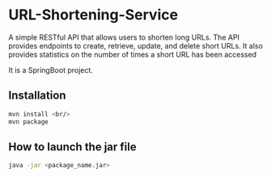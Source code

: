 # URL-Shortening-Service
A simple RESTful API that allows users to shorten long URLs. The API provides endpoints to create, retrieve, update, and delete short URLs. It also provides statistics on the number of times a short URL has been accessed

It is a SpringBoot project. 
## Installation
```bash
mvn install <br/>
mvn package
```
## How to launch the jar file
```bash
java -jar <package_name.jar>
```
